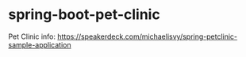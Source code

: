 # spring-boot-pet-clinic
Pet Clinic info: https://speakerdeck.com/michaelisvy/spring-petclinic-sample-application
